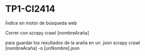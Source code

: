 # TP1-CI2414
Índice en motor de búsqueda web

Correr con 
    scrapy crawl [nombreAraña]

para guardar los resultados de la araña en un .json
    scrapy crawl [nombreAraña] -o [unNombre].json
